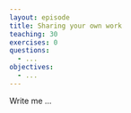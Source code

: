 ```yaml
---
layout: episode
title: Sharing your own work
teaching: 30
exercises: 0
questions:
  - ...
objectives:
  - ...
---
```


Write me ...
